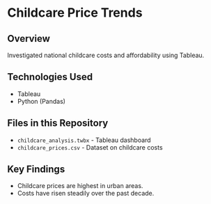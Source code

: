 # Childcare Price Trends
## Overview
Investigated national childcare costs and affordability using Tableau.

## Technologies Used
- Tableau
- Python (Pandas)

## Files in this Repository
- `childcare_analysis.twbx` - Tableau dashboard
- `childcare_prices.csv` - Dataset on childcare costs

## Key Findings
- Childcare prices are highest in urban areas.
- Costs have risen steadily over the past decade.

